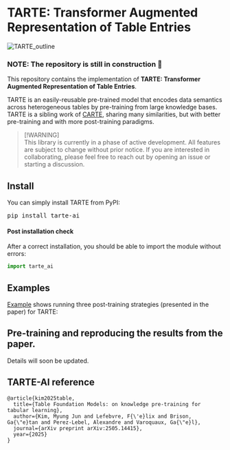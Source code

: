 # TARTE: Transformer Augmented Representation of Table Entries

![TARTE_outline](assets/TARTE_summary.jpg)

### NOTE: The repository is still in construction 🚧

This repository contains the implementation of **TARTE: Transformer Augmented Representation of Table Entries**.

TARTE is an easily-reusable pre-trained model that encodes data semantics across heterogeneous tables by pre-training from large knowledge bases. TARTE is a sibling work of [CARTE](https://github.com/soda-inria/carte), sharing many similarities, but with better pre-training and with more post-training paradigms.


> [!WARNING] <br>
> This library is currently in a phase of active development. All features are subject to change without prior notice. If you are interested in collaborating, please feel free to reach out by opening an issue or starting a discussion.


## Install

You can simply install TARTE from PyPI:

<pre>
pip install tarte-ai
</pre>

#### Post installation check
After a correct installation, you should be able to import the module without errors:

```python
import tarte_ai
```

## Examples

[Example](examples/example_tarte_post-training.ipynb) shows running three post-training strategies (presented in the paper) for TARTE:

## Pre-training and reproducing the results from the paper.

Details will soon be updated.

## TARTE-AI reference

```
@article{kim2025table,
  title={Table Foundation Models: on knowledge pre-training for tabular learning},
  author={Kim, Myung Jun and Lefebvre, F{\'e}lix and Brison, Ga{\"e}tan and Perez-Lebel, Alexandre and Varoquaux, Ga{\"e}l},
  journal={arXiv preprint arXiv:2505.14415},
  year={2025}
}
```


